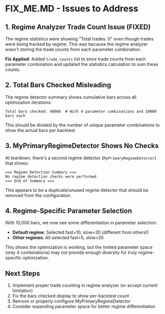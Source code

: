 # FIX_ME.MD - Issues to Address

## 1. Regime Analyzer Trade Count Issue (FIXED)

The regime statistics were showing "Total trades: 0" even though trades were being tracked by regime. This was because the regime analyzer wasn't storing the trade counts from each parameter combination.

**Fix Applied**: Added `trade_counts` list to store trade counts from each parameter combination and updated the statistics calculation to sum these counts.

## 2. Total Bars Checked Misleading

The regime detector summary shows cumulative bars across all optimization iterations:
```
Total bars checked: 40000  # With 4 parameter combinations and 10000 bars each
```

This should be divided by the number of unique parameter combinations to show the actual bars per backtest.

## 3. MyPrimaryRegimeDetector Shows No Checks

At teardown, there's a second regime detector (`MyPrimaryRegimeDetector`) that shows:
```
=== Regime Detection Summary ===
No regime detection checks were performed
=== End of Summary ===
```

This appears to be a duplicate/unused regime detector that should be removed from the configuration.

## 4. Regime-Specific Parameter Selection

With 10,000 bars, we now see some differentiation in parameter selection:
- **Default regime**: Selected fast=10, slow=30 (different from others!)
- **Other regimes**: All selected fast=5, slow=20

This shows the optimization is working, but the limited parameter space (only 4 combinations) may not provide enough diversity for truly regime-specific optimization.

## Next Steps

1. Implement proper trade counting in regime analyzer (or accept current limitation)
2. Fix the bars checked display to show per-backtest count
3. Remove or properly configure MyPrimaryRegimeDetector
4. Consider expanding parameter space for better regime differentiation